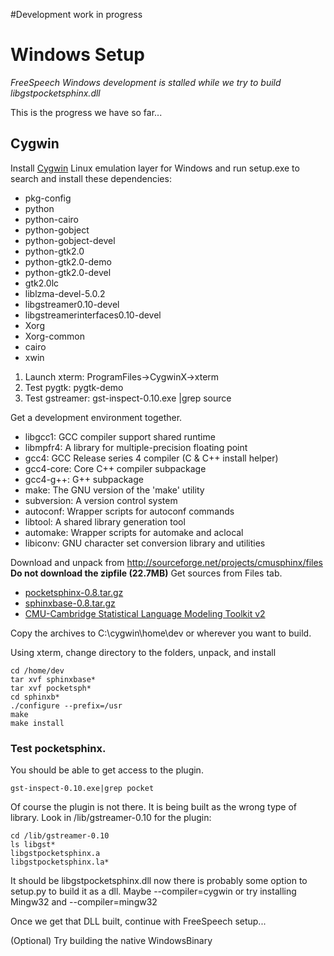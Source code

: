 #Development work in progress


# Windows Setup #

_FreeSpeech Windows development is stalled while we try to build libgstpocketsphinx.dll_

This is the progress we have so far...

## Cygwin ##

Install [Cygwin](http://cygwin.com/) Linux emulation layer for Windows and run setup.exe to search and install these dependencies:

  * pkg-config
  * python
  * python-cairo
  * python-gobject
  * python-gobject-devel
  * python-gtk2.0
  * python-gtk2.0-demo
  * python-gtk2.0-devel
  * gtk2.0lc
  * liblzma-devel-5.0.2
  * libgstreamer0.10-devel
  * libgstreamerinterfaces0.10-devel
  * Xorg
  * Xorg-common
  * cairo
  * xwin

  1. Launch xterm: ProgramFiles->CygwinX->xterm
  1. Test pygtk: pygtk-demo
  1. Test gstreamer: gst-inspect-0.10.exe |grep source

Get a development environment together.

  * libgcc1: GCC compiler support shared runtime
  * libmpfr4: A library for multiple-precision floating point
  * gcc4: GCC Release series 4 compiler (C & C++ install helper)
  * gcc4-core: Core C++ compiler subpackage
  * gcc4-g++: G++ subpackage
  * make: The GNU version of the 'make' utility
  * subversion: A version control system
  * autoconf: Wrapper scripts for autoconf commands
  * libtool: A shared library generation tool
  * automake: Wrapper scripts for automake and aclocal
  * libiconv: GNU character set conversion library and utilities

Download and unpack from http://sourceforge.net/projects/cmusphinx/files
**Do not download the zipfile (22.7MB)** Get sources from Files tab.

  * [pocketsphinx-0.8.tar.gz](http://sourceforge.net/projects/cmusphinx/files/sphinxbase/0.8/sphinxbase-0.8.tar.gz/download)
  * [sphinxbase-0.8.tar.gz](http://sourceforge.net/projects/cmusphinx/files/pocketsphinx/0.8/pocketsphinx-0.8.tar.gz/download)
  * [CMU-Cambridge Statistical Language Modeling Toolkit v2](http://www.speech.cs.cmu.edu/SLM/CMU-Cam_Toolkit_v2.tar.gz)

Copy the archives to C:\cygwin\home\dev or wherever you want to build.

Using xterm, change directory to the folders, unpack, and install
```
cd /home/dev
tar xvf sphinxbase*
tar xvf pocketsph*
cd sphinxb*
./configure --prefix=/usr
make
make install
```
### Test pocketsphinx. ###

You should be able to get access to the plugin.
```
gst-inspect-0.10.exe|grep pocket
```

Of course the plugin is not there. It is being built as the wrong type of library. Look in /lib/gstreamer-0.10 for the plugin:
```
cd /lib/gstreamer-0.10
ls libgst*
libgstpocketsphinx.a
libgstpocketsphinx.la*
```
It should be libgstpocketsphinx.dll now there is probably some option to setup.py to build it as a dll. Maybe --compiler=cygwin or try installing Mingw32 and --compiler=mingw32

Once we get that DLL built, continue with FreeSpeech setup...

(Optional) Try building the native WindowsBinary